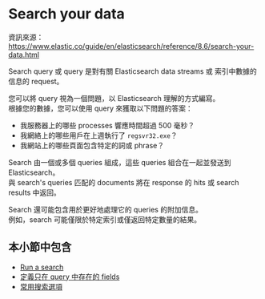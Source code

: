 # Search your data

資訊來源： https://www.elastic.co/guide/en/elasticsearch/reference/8.6/search-your-data.html

Search query 或 query 是對有關 Elasticsearch data streams 或 索引中數據的信息的 request。

您可以將 query 視為一個問題，以 Elasticsearch 理解的方式編寫。  
根據您的數據，您可以使用 query 來獲取以下問題的答案：

* 我服務器上的哪些 processes 響應時間超過 500 毫秒？
* 我網絡上的哪些用戶在上週執行了 `regsvr32.exe`？
* 我網站上的哪些頁面包含特定的詞或 phrase？

Search 由一個或多個 queries 組成，這些 queries 組合在一起並發送到 Elasticsearch。  
與 search's queries 匹配的 documents 將在 response 的 hits 或 search results 中返回。

Search 還可能包含用於更好地處理它的 queries 的附加信息。  
例如，search 可能僅限於特定索引或僅返回特定數量的結果。

## 本小節中包含

* [Run a search](run-a-search.md)
* [定義只在 query 中存在的 fields](define-runtime-fields.md)
* [常用搜索選項](common-options.md)
